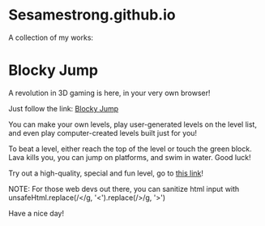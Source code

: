 # Sesamestrong.github.io

A collection of my works:

# Blocky Jump

A revolution in 3D gaming is here, in your very own browser!

Just follow the link: [Blocky Jump](https://www.blockyjump.me)

You can make your own levels, play user-generated levels on the level list, and even play computer-created levels built just for you!

To beat a level, either reach the top of the level or touch the green block. Lava kills you, you can jump on platforms, and swim in water. Good luck!

Try out a high-quality, special and fun level, go to [this link](https://www.blockyjump.me/levels/Leaky_Sewer)!

NOTE: For those web devs out there, you can sanitize html input with unsafeHtml.replace(/</g, '&lt;').replace(/>/g, '&gt;')

Have a nice day!
